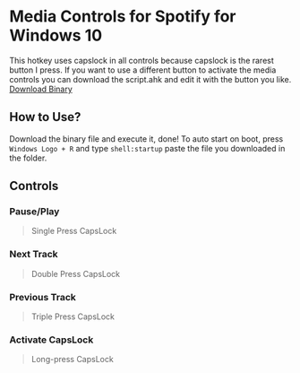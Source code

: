 # Media Controls for Spotify for Windows 10
This hotkey uses capslock in all controls because capslock is the rarest button I press. If you want to use a different button to activate the media controls you can download the script.ahk and edit it with the button you like.
[Download Binary](https://www.google.com)
## How to Use?
Download the binary file and execute it, done! To auto start on boot, press `` Windows Logo + R `` and type `shell:startup` paste the file you downloaded in the folder.
## Controls
### Pause/Play
>Single Press CapsLock
### Next Track
>Double Press CapsLock
### Previous Track
>Triple Press CapsLock
### Activate CapsLock
> Long-press CapsLock
